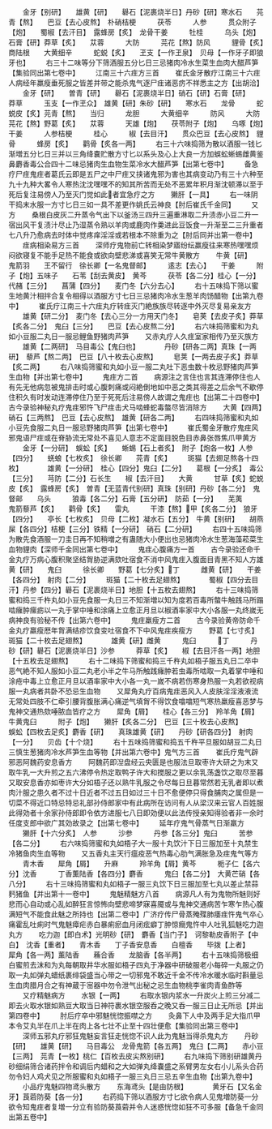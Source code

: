 <!-- { "loadSidebar": true } -->
　　金牙【别研】　　雄黄【研】　　礜石【泥裹烧半日】丹砂【研】寒水石　　芫青【熬】　　巴豆【去心皮熬】　朴硝桔梗　　　茯苓　　　人参　　　贯众附子【炮】　　蜀椒【去汗目】　露蜂房【炙】　龙骨干姜　　　牡桂　　　乌头【炮】　　石膏【研】莽草【炙】　　苁蓉　　　大防　　　芫花【熬】防风　　　貍骨【炙】　　商陆根　　大黄细辛　　　蛇蜕【炙】　　玊支【一作玊泉】　贝母【一作牙子即狼牙也】
　　右三十二味等分下筛酒服五分匕日三忌猪肉冷水生菜生血肉大醋芦笋【集验同出第七卷中】
　　江南三十六疰方三首
　　崔氏金牙散疗江南三十六疰人病经年羸瘦垂死服之皆差并带之能杀鬼气逐尸疰诸恶疠不祥悉主之方【出胡洽】
　　金牙【研】　　曽青【研】　　礜石【泥裹烧半日】硝石【研】石膏【研】　　莽草　　　玉支【一作玊众】　雄黄【研】朱砂【研】　　寒水石　　龙骨　　　蛇蜕皮【炙】芫青【熬】　　当归　　　龙胆　　　大黄细辛　　　防风　　　大防　　　芫花【熬】野葛【炙】　　苁蓉　　　天雄【炮】　　茯苓附子【炮】　　乌啄【炮】　　干姜　　　人参桔梗　　　桂心　　　椒【去目汗】　　贯众巴豆【去心皮熬】　貍骨　　　蜂房【炙】　　鹳骨【炙各一两】
　　右三十六味捣筛为散以酒服一钱匕渐増五分匕日三并以三角绛嚢贮散方寸匕以系头及心上大良一方加蜈蚣蜥蜴雌黄鉴鼻麝香毒公合四十二味忌猪肉生血物生菜冷水大醋芦笋【出第七卷中】
　　备急疗尸疰鬼疰者葛氏云即是五尸之中尸疰又挟诸鬼邪为害也其病变动乃有三十六种至九十九种大畧令人寒热沈沈嘿嘿不的知其所苦而无处不恶累年积月渐沈顿滞以至于死后复注易傍人乃至灭门觉如此者宜急疗之方
　　獭肝【一具】
　　右一味阴干捣末水服一方寸匕日三如一具不差更作姚氏云神良【肘后崔氏千金同】
　　又方
　　桑根白皮灰二升蒸令气出下以釜汤三四升三遍重淋取二升渍赤小豆二升一宿出风干复渍汁尽止乃湿蒸令熟以羊肉或鹿肉作羮进此豆饭食一升渐至二三升重者七八升乃愈病去时体中觉疼痒淫淫或若根本不除重为之【肘后同并出第一卷中】
　　疰病相染易方三首
　　深师疗鬼物前亡转相染梦寤纷纭羸瘦往来寒热嘿嘿烦闷欲寝复不能手足热不能食或欲向壁悲涕或喜笑无常牛黄散方
　　牛黄【研】　　鬼箭羽　　王不留行　徐长卿【一名鬼督邮】　　　逺志【去心】　　干姜　　　附子【炮】五味子　　石苇【刮去黄皮】　黄芩　　　茯苓【各二分】桂心【一分】　　代赭【三分】　　菖蒲【四分】　　麦门冬【六分去心】
　　右十五味捣下筛以蜜生地黄汁相拌合复令相得以酒服方寸七日三忌猪肉冷水生葱羊肉饧醋物【出第九卷中】
　　崔氏疗江南三十六疰丸疗转疰灭门絶族族尽转逐中外灭尽复易亲友方
　　雄黄【研二分】　麦门冬【去心三分一方用天门冬】　　皂荚【去皮子炙】莽草【炙各二分】　鬼臼【三分】　　巴豆【去心皮熬二分】
　　右六味捣筛蜜和为丸如小豆服二丸日一服忌鲤鱼野猪肉芦笋
　　又赤丸疗人久疰室家相传乃至灭族方
　　雄黄【二两研】　马目毒公【鬼臼也】　　　　丹砂【研各二两】真珠【一两研】　藜芦【熬二两】　巴豆【八十枚去心皮熬】
　　皂荚【一两去皮子炙】莽草【炙二两】
　　右八味捣筛蜜和丸如小豆一服二丸吐下恶虫数十枚忌野猪肉芦笋生血物【并出第七卷中】
　　鬼疰方二首
　　病源注之言住也言其连滞停住也人有先无他病忽被鬼排击时或心腹刺痛或闷絶倒地如中恶之类其得差之后余气不歇停住积久有时发动连滞停住乃至于死死后注易傍人故谓之鬼疰也【出第二十四卷中】古今录验神秘丸疗鬼疰邪忤飞尸疰击犬马啮蜂蛇毒螫尽皆消除方
　　大黄【四两】　　硝石【三两熬】　巴豆【去心皮熬】　雄黄【研各二两】
　　右四味捣筛蜜和丸如小豆先食服二丸日一服忌野猪肉芦笋【出第七卷中】
　　崔氏蜀金牙散疗鬼疰风邪鬼语尸疰或在脊胁流无常处不喜见人意志不定面目脱色目赤鼻张唇焦爪甲黄方
　　金牙【一分研】　蜈蚣【炙】　　蜥蜴【石上者炙】　附子【炮各一枚】人参【四分】　　蜣蜋【七枚炙】　徐长卿　　芫青【炙】
　　斑猫【去翅足熬各十四枚】　　　　雄黄【一分研】　桂心【四分】鬼臼【二分】　　葛根【一分炙】　毒公【三分】　　芎防【二分】石长生　　椒【去汗目】　　大黄　　　甘草【炙】蛇蜕皮【炙】　露蜂房【炙】　曽青【无蓝青代别研】真珠【别研】丹砂【各二分】　鬼督邮　　乌头　　　狼毒【各二分】石膏【五分研】　防茹【一分】　　芜荑　　　鬼箭藜芦【炙】　　鹳骨【炙】　　雷丸　　　干漆【熬】甲【炙各二分】　狼牙【四分】　　亭长【七枚炙】　贝母【二枚】凝水石【五分】　牛黄【别研】　　胡燕屎【各四分】桔梗【三分】铁精【一分研】　硝石【二分研】
　　右四十五味捣筛为散先食酒服一刀圭日再不知稍増之有蛊随大小便出也忌猪肉冷水生葱海藻菘菜生血物貍肉【深师千金同出第七卷中】
　　鬼疰心腹痛方一首
　　古今录验还命千金丸疗万病心腹积聚坚结胷胁逆满欬吐宿食不消中风鬼疰入腹面目青黑不知人方雄黄【研】　　鬼臼　　　徐长卿　　野葛【七分炙】丁　　　雌黄【研】　　干姜【各四分】　射肉【二分】
　　斑猫【二十枚去足翅熬】　　　　蜀椒【四分去目汗】丹参【四分】礜石【泥裹烧半日】地胆【十五枚去翅熬】
　　右十三味捣筛蜜和捣三千杵丸如小豆先食服一丸日三不知渐増以知为度若百毒所螫牛触践马所蹋啮癕肿瘰疬以一丸于掌中唾和涂痛上立愈正月旦以椒酒率家中大小各服一丸终嵗无病神良有验秘不传【出第六卷中】
　　鬼疰羸瘦方二首
　　古今录验黄帝防命千金丸疗羸瘦厯年胷满结疹饮食变吐宿食不下中风鬼疰疾瘦方
　　野葛【七寸炙】　斑猫【二十枚去足翅熬】　　　　雄黄【研】雌黄　　　鬼臼　　　丁　　　丹砂【研】礜石【泥裹烧半日】沙参　　　莽草【炙】　　椒【去目汗各一两】地胆【十五枚去足翅熬】
　　右十二味捣下筛蜜和捣三千杵丸如梧子服五丸日二卒中恶气絶不知人服如小豆二丸老小半之牛马所触践癕肿若虫毒所啮取一丸着掌中唾和涂疮中毒上立愈正月旦以酒率家中大小各一丸一嵗不病若伤寒身热服一丸若欲视病服一丸病者共卧不恐忌生血物
　　又犀角丸疗百病鬼疰恶风入人皮肤淫淫液液流无常处四肢不仁牵引腰背腹胀满心痛逆气填胷不得饮食噏噏短气寒热羸瘦喜恶梦与鬼神交通热欬唾脓血皆疗之方
　　犀角【屑】　　桂心【各三分】　羚羊角【屑】　牛黄鬼臼　　　附子【炮】　　獭肝【炙各二分】　巴豆【三十枚去心皮熬】　　　蜈蚣【四枚去足炙】麝香【研】　　真珠雄黄【研】　　丹砂【研各四分】　射肉【一分】　　贝齿【十个烧】
　　右十五味捣筛蜜和捣五千杵平旦服如胡豆二丸日三慎生葱猪肉冷水芦笋生血等物【并出第六卷中】鬼气方三首
　　崔氏疗鬼气辟邪恶阿魏药安息香方
　　阿魏药即湼盘经云央匮是也服法旦取枣许大研之为末又取牛乳一大升煎之五六沸停令热定取鸭子许大和搅服之更以余乳荡盏饮之取尽至暮又取安息香亦如枣许大分如梧子还以熟牛乳服之令尽每日旦暮常然若无乳者即以煮肉汁服之患久者不过十日近者不过五日如过三十日不愈便停只得食脯肉之属但是一切菜不得近口特忌特忌礼部孙侍郎家中有此病所在访问有人从梁汉来云官人百姓服此得効者十余家孙侍郎即令依方进服七八日即効便以此法传授亲知得验者非一余时任度支郎中欲广其効故录之【出第七卷中】
　　延年疗鬼气骨蒸气日渐羸方
　　獭肝【十六分炙】　人参　　　沙参　　　丹参【各三分】鬼臼　　　苦参【各二分】
　　右六味捣筛蜜和丸如梧子大一服十丸饮汁下日三服加至十丸禁生冷猪鱼肉生血等物
　　又五香丸主天行瘟疫恶气热毒心肋气满胀急及疰鬼气等方
　　青木香　　犀角【屑】　　升麻　　　羚羊角【屑】黄芩　　　栀子仁【各六分】沈香　　　丁香薫陆香【各四分】麝香　　　鬼臼【各二分】　大黄芒硝【各八分】
　　右十三味捣筛蜜和丸如梧子一服三丸饮下日三服加至七丸以差止禁蒜麫猪鱼【并出第十一卷中】
　　鬼魅精魅方八首
　　病源凡人有为鬼物所魅则好悲而心自动或心乱如醉狂言惊怖向壁悲啼梦寐喜魇或与鬼神交通病苦乍寒乍热心腹满短气不能食此魅之所持也【出第二卷中】广济疗传尸骨蒸殗殜肺痿疰忤鬼气卒心痛霍乱吐痢时气鬼魅瘴疟赤白暴痢瘀血月闭痃癖丁肿惊癎鬼忤中人吐乳狐魅吃力迦丸方
　　吃力迦【即白术】光明砂【研】　麝香【当门子】　诃黎勒皮香附子【中白】　沈香【重者】　　青木香　　丁子香安息香　　白檀香　　毕拨【上者】　　犀角【各一两】薰陆香　　蘓合香　　龙脑香【各半两】
　　右十五味捣筛极细白蜜煎去沫和为丸每朝取井华水服如梧子四丸于净器中研破服老小每碎一丸服之仍取一丸如弹丸蜡纸裹绯袋盛当心带之一切邪鬼不敢近千金不传冷水暖水临时斟量忌生血肉腊月合之有神蔵于宻器中勿令泄气出秘之忌生血物桃李雀肉青鱼酢等
　　又疗精魅病方
　　水银【一两】
　　右取水银内浆水一升炭火上煎三分减二即去火取水银如熟豆大取当日神符裹水银空服呑之晚又呑一服三日止无所忌【并出第四卷中】
　　肘后疗卒中邪魅恍惚振噤之方
　　灸鼻下人中及两手足大指爪甲本令艾丸半在爪上半在肉上各七壮不止至十四壮便愈【集验同出第三卷中】
　　深师五邪丸疗邪狂鬼魅妄言狂走恍惚不识人此为鬼魅当得杀鬼丸方
　　丹砂【研】　　雄黄【研】　　马目毒公　龙骨鬼箭【各五两】　鬼臼【二两】　　赤小豆【三两】　芫青【一枚】桃仁【百枚去皮尖熬别研】
　　右九味捣下筛别研雄黄丹砂细绢筛合诸药拌令和调后内蜡和之大如弹丸绛嚢盛之系臂男左女右小儿系头合药勿令妇人鸡犬见之所服蜜和丸如梧子一服三丸日三忌五辛生血物【出第九卷中】
　　小品疗鬼魅四物鸢头散方
　　东海鸢头【是由防根】　　　　黄牙石【又名金牙】莨菪防葵【各一分】
　　右药捣下筛以酒服方寸匕欲令病人见鬼増防葵一分欲令知鬼疰者复増一分立有验防葵莨菪并令人迷惑恍惚如狂不可多服【备急千金同出第五卷中】
